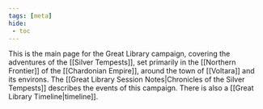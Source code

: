 ```yaml
---
tags: [meta]
hide:
 - toc
---
```


This is the main page for the Great Library campaign, covering the adventures of the [[Silver Tempests]], set primarily in the [[Northern Frontier]] of the [[Chardonian Empire]], around the town of [[Voltara]] and its environs. The [[Great Library Session Notes|Chronicles of the Silver Tempests]] describes the events of this campaign. There is also a [[Great Library Timeline|timeline]]. 

